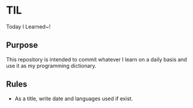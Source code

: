 # TIL
Today I Learned~!

## Purpose
This repository is intended to commit whatever I learn on a daily basis and use it as my programming dictionary.

## Rules
- As a title, write date and languages used if exist.
